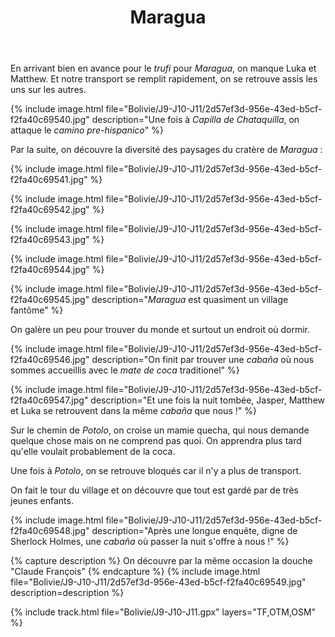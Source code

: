 ﻿---
title: "Maragua"
permalink: /Bolivie/J9-J10-J11/
sidebar:
  nav: "bolivie"
enable_tracks: true
---

En arrivant bien en avance pour le *trufi* pour *Maragua*, on manque Luka et Matthew. Et notre transport se remplit rapidement, on se retrouve assis les uns sur les autres.

{% include image.html file="Bolivie/J9-J10-J11/2d57ef3d-956e-43ed-b5cf-f2fa40c69540.jpg" description="Une fois à *Capilla de Chataquilla*, on attaque le *camino pre-hispanico*" %}

Par la suite, on découvre la diversité des paysages du cratère de *Maragua* :

{% include image.html file="Bolivie/J9-J10-J11/2d57ef3d-956e-43ed-b5cf-f2fa40c69541.jpg" %}

{% include image.html file="Bolivie/J9-J10-J11/2d57ef3d-956e-43ed-b5cf-f2fa40c69542.jpg" %}

{% include image.html file="Bolivie/J9-J10-J11/2d57ef3d-956e-43ed-b5cf-f2fa40c69543.jpg" %}

{% include image.html file="Bolivie/J9-J10-J11/2d57ef3d-956e-43ed-b5cf-f2fa40c69544.jpg" %}

{% include image.html file="Bolivie/J9-J10-J11/2d57ef3d-956e-43ed-b5cf-f2fa40c69545.jpg" description="*Maragua* est quasiment un village fantôme" %}

On galère un peu pour trouver du monde et surtout un endroit où dormir.

{% include image.html file="Bolivie/J9-J10-J11/2d57ef3d-956e-43ed-b5cf-f2fa40c69546.jpg" description="On finit par trouver une *cabaña* où nous sommes accueillis avec le *mate de coca* traditionel" %}

{% include image.html file="Bolivie/J9-J10-J11/2d57ef3d-956e-43ed-b5cf-f2fa40c69547.jpg" description="Et une fois la nuit tombée, Jasper, Matthew et Luka se retrouvent dans la même *cabaña* que nous !" %}

Sur le chemin de *Potolo*, on croise un mamie quecha, qui nous demande quelque chose mais on ne comprend pas quoi. On apprendra plus tard qu'elle voulait probablement de la coca.

Une fois à *Potolo*, on se retrouve bloqués car il n'y a plus de transport. 

On fait le tour du village et on découvre que tout est gardé par de très jeunes enfants.

{% include image.html file="Bolivie/J9-J10-J11/2d57ef3d-956e-43ed-b5cf-f2fa40c69548.jpg" description="Après une longue enquête, digne de Sherlock Holmes, une *cabaña* où passer la nuit s'offre à nous !" %}

{% capture description %}
On découvre par la même occasion la douche "Claude François"
{% endcapture %}
{% include image.html file="Bolivie/J9-J10-J11/2d57ef3d-956e-43ed-b5cf-f2fa40c69549.jpg" description=description %}

{% include track.html file="Bolivie/J9-J10-J11.gpx" layers="TF,OTM,OSM" %}
